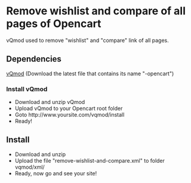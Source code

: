 <h1>Remove wishlist and compare of all pages of Opencart</h1>
<p>vQmod used to remove "wishlist" and "compare" link of all pages.</p>
<h2>Dependencies</h2>
<p><a href="https://code.google.com/p/vqmod/downloads/list" title="Click to download">vQmod</a> (Download the latest file that contains its name "-opencart")</p>
<h3>Install vQmod</h3>
<ul>
	<li>Download and unzip vQmod</li>
	<li>Upload vQmod to your Opencart root folder</li>
	<li>Goto http://www.yoursite.com/vqmod/install</li>
	<li>Ready!</li>
</ul>
<h2>Install</h2>
<ul>
	<li>Download and unzip</li>
	<li>Upload the file "remove-wishlist-and-compare.xml" to folder vqmod/xml/</li>
	<li>Ready, now go and see your site!</li>
</ul>
